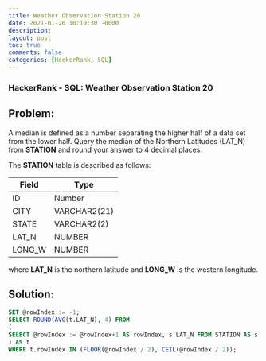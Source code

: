 ```yaml
---
title: Weather Observation Station 20
date: 2021-01-26 10:10:30 -0000
description: 
layout: post
toc: true
comments: false
categories: [HackerRank, SQL]
---
```


### HackerRank - SQL: Weather Observation Station 20

## Problem:

A median is defined as a number separating the higher half of a data set from the lower half. Query the median of the Northern Latitudes (LAT_N) from **STATION** and round your answer to 4 decimal places.

The **STATION** table is described as follows:

| Field      | Type |
| ----------- | ----------- |
| ID      | Number       |
| CITY   | VARCHAR2(21)        |
| STATE   | VARCHAR2(2)        |
| LAT_N   | NUMBER        |
| LONG_W   | NUMBER        |

where **LAT_N** is the northern latitude and **LONG_W** is the western longitude.

## Solution:

```sql
SET @rowIndex := -1;
SELECT ROUND(AVG(t.LAT_N), 4) FROM
(
SELECT @rowIndex := @rowIndex+1 AS rowIndex, s.LAT_N FROM STATION AS s ORDER BY s.LAT_N
) AS t
WHERE t.rowIndex IN (FLOOR(@rowIndex / 2), CEIL(@rowIndex / 2));
```
